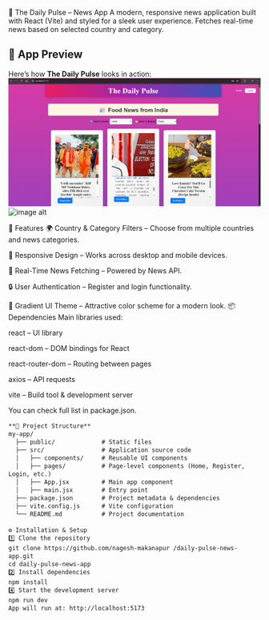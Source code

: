
📰 The Daily Pulse – News App
A modern, responsive news application built with React (Vite) and styled for a sleek user experience. Fetches real-time news based on selected country and category.
## 📸 App Preview

Here’s how **The Daily Pulse** looks in action:
![image alt](https://github.com/nagesh-makanapur/daily-pulse-news-app/blob/d27cf269db42f3249ffe6e91fc2994d3484e4a87/Snapshots/Homepage.png)
![image alt](https://github.com/nagesh-makanapur/daily-pulse-news-app/tree/7a06137a6990a82a443fe3dc36e780d1df4aa714/Snapshots)

📌 Features
🌍 Country & Category Filters – Choose from multiple countries and news categories.

📱 Responsive Design – Works across desktop and mobile devices.

📰 Real-Time News Fetching – Powered by News API.

🔒 User Authentication – Register and login functionality.

🎨 Gradient UI Theme – Attractive color scheme for a modern look.
  📦 Dependencies
Main libraries used:

react – UI library

react-dom – DOM bindings for React

react-router-dom – Routing between pages

axios – API requests

vite – Build tool & development server

You can check full list in package.json.


``````
**📂 Project Structure**
my-app/
  ├── public/             # Static files
  ├── src/                # Application source code
  │   ├── components/     # Reusable UI components
  │   ├── pages/          # Page-level components (Home, Register, Login, etc.)
  │   ├── App.jsx         # Main app component
  │   ├── main.jsx        # Entry point
  ├── package.json        # Project metadata & dependencies
  ├── vite.config.js      # Vite configuration
  └── README.md           # Project documentation

⚙️ Installation & Setup
1️⃣ Clone the repository
git clone https://github.com/nagesh-makanapur /daily-pulse-news-app.git
cd daily-pulse-news-app
2️⃣ Install dependencies
npm install
4️⃣ Start the development server
npm run dev
App will run at: http://localhost:5173
